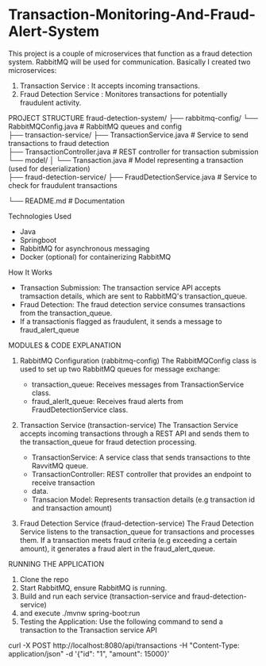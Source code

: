 # Transaction-Monitoring-And-Fraud-Alert-System

This project is a couple of microservices that function as a fraud detection system. 
RabbitMQ will be used  for communication. Basically I created two microservices:
1. Transaction Service : It accepts incoming transactions.
2. Fraud Detection Service : Monitores transactions for potentially fraudulent activity.


PROJECT STRUCTURE 
fraud-detection-system/
├── rabbitmq-config/ 
        └── RabbitMQConfig.java # RabbitMQ queues and config  
├── transaction-service/ 
        ├── TransactionService.java # Service to send transactions to fraud detection  
        ├── TransactionController.java # REST controller for transaction submission 
└── model/ │ 
        └── Transaction.java # Model representing a transaction (used for deserialization)  
├── fraud-detection-service/ 
        ├── FraudDetectionService.java # Service to check for fraudulent transactions 

└── README.md # Documentation


Technologies Used 
- Java
- Springboot
- RabbitMQ for asynchronous messaging
- Docker (optional) for containerizing RabbitMQ

How It Works
- Transaction Submission: The transaction service API  accepts tramsaction
  details, which are sent to RabbitMQ's transaction_queue.
- Fraud Detection: The fraud detection service consumes transactions from the transaction_queue.
- If a transactionis flagged as fraudulent, it sends a message to fraud_alert_queue

MODULES & CODE EXPLANATION
1. RabbitMQ Configuration (rabbitmq-config)
   The RabbitMQConfig class is used to set up two RabbitMQ queues for message exchange:
   - transaction_queue: Receives messages from TransactionService class.
   - fraud_alerlt_queue: Receives fraud alerts from FraudDetectionService class.
  

2. Transaction Service (transaction-service)
   The Transaction Service accepts incoming transactions through a REST API and sends
   them to the transaction_queue for fraud detection processing.
     - TransactionService: A service class that sends transactions to thte RavvitMQ queue.
     - TransactionController: REST controller that provides an endpoint  to receive transaction
     - data.
     - Transacion Model: Represents transaction details (e.g transaction id and transaction amount)

3. Fraud Detection Service (fraud-detection-service)
   The Fraud Detection Service listens to the transaction_queue for transactions and processes them.
   If a transaction meets fraud criteria (e.g exceeding a certain amount), it generates a fraud alert
   in the fraud_alert_queue.


RUNNING THE APPLICATION
1. Clone the repo
2. Start RabbitMQ, ensure RabbitMQ is running.
3. Build and run each service (transaction-service and fraud-detection-service)
4. and execute ./mvnw spring-boot:run 
5. Testing the Application: Use the following command to send a transaction to the Transaction
   service API

curl -X POST http://localhost:8080/api/transactions -H "Content-Type: application/json" -d '{"id": "1", "amount": 15000}'

